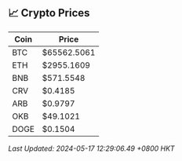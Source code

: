 ## 📈 Crypto Prices

| Coin | Price |
| ---- | ----- |
| BTC | $65562.5061 |
| ETH | $2955.1609 |
| BNB | $571.5548 |
| CRV | $0.4185 |
| ARB | $0.9797 |
| OKB | $49.1021 |
| DOGE | $0.1504 |

_Last Updated: 2024-05-17 12:29:06.49 +0800 HKT_